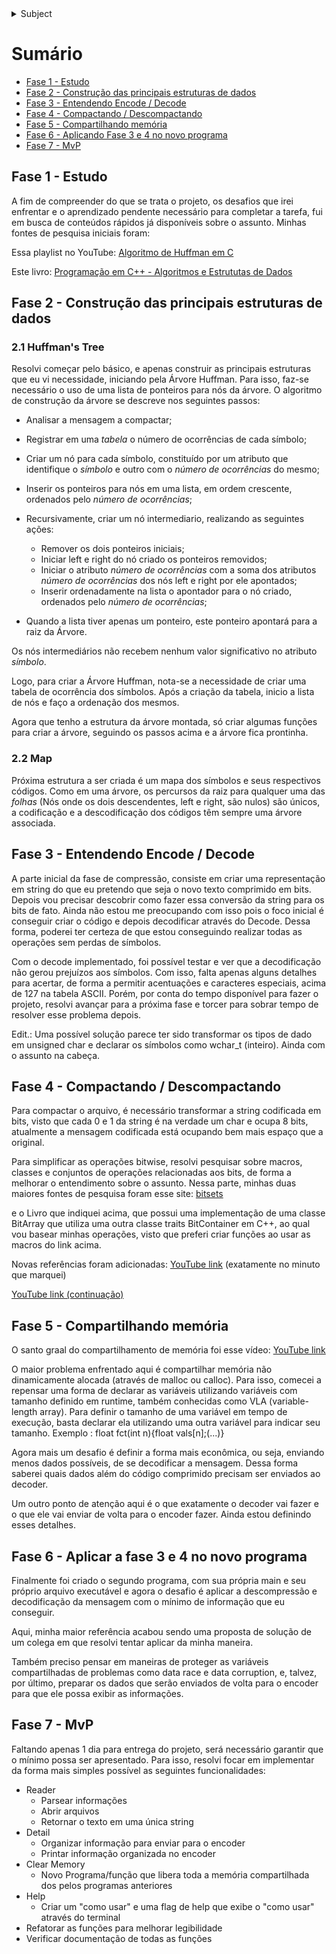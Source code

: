 <details>
	<summary>Subject</summary>

# Labs 4º Edição

## Desafio

O desafio consiste no desenvolvimento de uma aplicação de análise e compressão de dados. Essa aplicação utilizará o algoritmo de compressão Huffman e poderá receber múltiplos dados onde, uma vez que comprimido deve ser descomprimido e coletar informações pertinentes para a análise do processo e dado.

Para isso, você criará dois programas: `encoder` e `decoder`. O encoder receberá o dado a ser comprimido e exibirá suas informações vindas do decoder. Já, o decoder descomprimirá o dado e irá enviá-lo ao encoder com suas informações, onde será exibido. Os programas devem se comunicar utilizando *shared memory operations*.

A linguagem C será utilizada para o desenvolvimento e não há bibliotecas externas permitidas.

## É necessário

- Que existam dois programas `encoder` e `decoder` que se comuniquem via memória compartilhada.
- Que o `encoder` possa receber, no mínimo, múltiplos textos como dado e comprimi-lo. Caso mais de um texto seja enviado, devem ser comprimidos juntos, resultando em apenas um único dado.
- Que o algoritmo de Huffman seja implementando em sua totalidade e que o processo de compressão e descompressão ocorram utilizando-o.
-  Que o `decoder` possa descomprimir e enviar as seguintes informações ao `encoder`: dado descomprimido, quantidade de bits ou bytes totais, quantidade de bits ou bytes comprimidos e o tempo da operação de descompressão.
- O `encoder` exibir as informações recebidas pelo `decoder`.

### O que será avaliado

- Código bem escrito e limpo.
- A documentação do seu código.
- Ferramentas que foram utilizadas e por quê.
- Sua criatividade e capacidade de lidar com problemas diferentes.
- Alinhamento do seu projeto com a proposta.

### O mínimo necessário

- README.md com a documentação contendo informações do projeto.

### Bônus

Os itens a seguir não são obrigatórios, mas são funcionalidades que darão mais valor ao seu desafio.

- Compressão de múltiplos arquivos binários.
- Criptografia do dado comprimido, utilizando senha fornecida pelo usuário.
- Verificação de integridade do arquivo comprimido.
- Opção para escolher mais outro algoritmo de compressão a ser utilizado.
- Tempo de descompressão (`decoder`) abaixo da média dos candidatos.
- Cuidados especiais com otimização e padrões de código.
- Uso de ferramentas externas para planejamento nas etapas de desenvolvimento.

<sub><sup>[Importante](https://xkcd.com/1381/)</sup></sub>
</details>


# Sumário

* [Fase 1 - Estudo](#fase-1---estudo)
* [Fase 2 - Construção das principais estruturas de dados](#fase-2---construção-das-principais-estruturas-de-dados)
* [Fase 3 - Entendendo Encode / Decode](#fase-3---encode--decode)
* [Fase 4 - Compactando / Descompactando](#fase-4---compactando--descompactando)
* [Fase 5 - Compartilhando memória](#fase-5---compartilhando-memória)
* [Fase 6 - Aplicando Fase 3 e 4 no novo programa](#fase-6---aplicar-a-fase-3-e-4-no-novo-programa)
* [Fase 7 - MvP](#fase-7---mvp)

## Fase 1 - Estudo

A fim de compreender do que se trata o projeto, os desafios que irei
enfrentar e o aprendizado pendente necessário para completar a tarefa,
fui em busca de conteúdos rápidos já disponíveis sobre o assunto.
Minhas fontes de pesquisa iniciais foram:


Essa playlist no YouTube: [Algoritmo de Huffman em C](https://www.youtube.com/watch?v=o8UPZ_KDWdU&list=PLqJK4Oyr5WShtxF1Ch3Vq4b1Dzzb-WxbP)


Este livro: [Programação em C++ - Algoritmos e Estrututas de Dados](https://a.co/d/0LGtXRI)


## Fase 2 - Construção das principais estruturas de dados

### 2.1 Huffman's Tree

Resolvi começar pelo básico, e apenas construir as principais estruturas
que eu vi necessidade, iniciando pela Árvore Huffman.
Para isso, faz-se necessário o uso de uma lista de ponteiros para nós
da árvore. O algoritmo de construção da árvore se descreve nos seguintes
passos:

- Analisar a mensagem a compactar;

- Registrar em uma *tabela* o número de ocorrências de cada símbolo;

- Criar um nó para cada símbolo, constituído por um atributo que identifique
o *símbolo* e outro com o *número de ocorrências* do mesmo;

- Inserir os ponteiros para nós em uma lista, em ordem crescente, ordenados
pelo *número de ocorrências*;

- Recursivamente, criar um nó intermediario, realizando as seguintes ações:

	- Remover os dois ponteiros iniciais;
	- Iniciar left e right do nó criado os ponteiros
	removidos;
	- Iniciar o atributo *número de ocorrências* com
	a soma dos atributos *número de ocorrências* dos
	nós left e right por ele apontados;
	- Inserir ordenadamente na lista o apontador para o nó criado, ordenados pelo *número de ocorrências*;

- Quando a lista tiver apenas um ponteiro, este ponteiro apontará para a raiz da Árvore.


Os nós intermediários não recebem nenhum valor significativo no atributo
*símbolo*.

Logo, para criar a Árvore Huffman, nota-se a necessidade de criar uma tabela de ocorrência dos símbolos.
Após a criação da tabela, inicio a lista de nós e faço a ordenação dos mesmos.

Agora que tenho a estrutura da árvore montada, só criar algumas funções para criar a árvore, seguindo os passos acima e a árvore fica prontinha.


### 2.2 Map

Próxima estrutura a ser criada é um mapa dos símbolos e seus
respectivos códigos. Como em uma árvore, os percursos da raiz para qualquer uma das *folhas* (Nós onde os dois descendentes, left e right, são nulos) são únicos, a codificação e a descodificação dos códigos têm sempre uma árvore associada.


## Fase 3 - Entendendo Encode / Decode

A parte inicial da fase de compressão, consiste em criar uma
representação em string do que eu pretendo que seja o novo
texto comprimido em bits. Depois vou precisar descobrir como fazer
essa conversão da string para os bits de fato. Ainda não estou me
preocupando com isso pois o foco inicial é conseguir criar o código
e depois decodificar através do Decode. Dessa forma, poderei ter
certeza de que estou conseguindo realizar todas as operações sem
perdas de símbolos.

Com o decode implementado, foi possível testar e ver que a decodificação não gerou prejuízos aos símbolos. Com isso, falta apenas alguns detalhes para acertar, de forma a permitir acentuações e caracteres especiais, acima de 127
na tabela ASCII. Porém, por conta do tempo disponível para fazer o projeto,
resolvi avançar para a próxima fase e torcer para sobrar tempo de resolver
esse problema depois.

Edit.: Uma possível solução parece ter sido transformar os tipos de dado
em unsigned char e declarar os símbolos como wchar_t (inteiro). Ainda
com o assunto na cabeça.


## Fase 4 - Compactando / Descompactando

Para compactar o arquivo, é necessário transformar a string codificada em bits,
visto que cada 0 e 1 da string é na verdade um char e ocupa 8 bits, atualmente
a mensagem codificada está ocupando bem mais espaço que a original.

Para simplificar as operações bitwise, resolvi pesquisar
sobre macros, classes e conjuntos de operações
relacionadas aos bits, de forma a melhorar o entendimento
sobre o assunto. Nessa parte, minhas duas maiores fontes
de pesquisa foram esse site: 
[bitsets](https://c-faq.com/misc/bitsets.html)

e o Livro que indiquei acima, que possui uma implementação
de uma classe BitArray que utiliza uma outra classe traits
BitContainer em C++, ao qual vou basear minhas operações,
visto que preferi criar funções ao usar as macros do link
acima.

Novas referências foram adicionadas:
[YouTube link](https://youtu.be/aMAM5vL7wTs?t=639) (exatamente no minuto que marquei)

[YouTube link (continuação)](https://www.youtube.com/watch?v=Ew2QnDeTCCE)


## Fase 5 - Compartilhando memória

O santo graal do compartilhamento de memória foi esse vídeo:
 [YouTube link](https://www.youtube.com/watch?v=WgVSq-sgHOc)

O maior problema enfrentado aqui é compartilhar memória não dinamicamente
alocada (através de malloc ou calloc). Para isso, comecei a repensar uma forma
de declarar as variáveis utilizando variáveis com tamanho definido em runtime,
também conhecidas como VLA (variable-length array). Para definir o tamanho
de uma variável em tempo de execução, basta declarar ela utilizando uma outra
variável para indicar seu tamanho. Exemplo : float fct(int n){float vals[n];(...)}

Agora mais um desafio é definir a forma mais econômica, ou seja, enviando
menos dados possíveis, de se decodificar a mensagem. Dessa forma saberei quais
dados além do código comprimido precisam ser enviados ao decoder.

Um outro ponto de atenção aqui é o que exatamente o decoder vai fazer e o que
ele vai enviar de volta para o encoder fazer. Ainda estou definindo esses
detalhes.


## Fase 6 - Aplicar a fase 3 e 4 no novo programa

Finalmente foi criado o segundo programa, com sua própria main e seu próprio
arquivo executável e agora o desafio é aplicar a descompressão e decodificação
da mensagem com o mínimo de informação que eu conseguir.

Aqui, minha maior referência acabou sendo uma proposta de solução de um colega
em que resolvi tentar aplicar da minha maneira.

Também preciso pensar em maneiras de proteger as variáveis compartilhadas
de problemas como data race e data corruption, e, talvez, por último, 
preparar os dados que serão enviados de volta para o encoder para que ele
possa exibir as informações.


## Fase 7 - MvP

Faltando apenas 1 dia para entrega do projeto, será necessário garantir que o mínimo possa ser apresentado. Para isso, resolvi focar em implementar da forma mais simples possível as seguintes funcionalidades:

- Reader
	- Parsear informações
	- Abrir arquivos
	- Retornar o texto em uma única string
- Detail
	- Organizar informação para enviar para o encoder
	- Printar informação organizada no encoder
- Clear Memory
	- Novo Programa/função que libera toda a memória compartilhada dos pelos programas anteriores
- Help
	- Criar um "como usar" e uma flag de help que exibe o "como usar" através do terminal
- Refatorar as funções para melhorar legibilidade
- Verificar documentação de todas as funções
